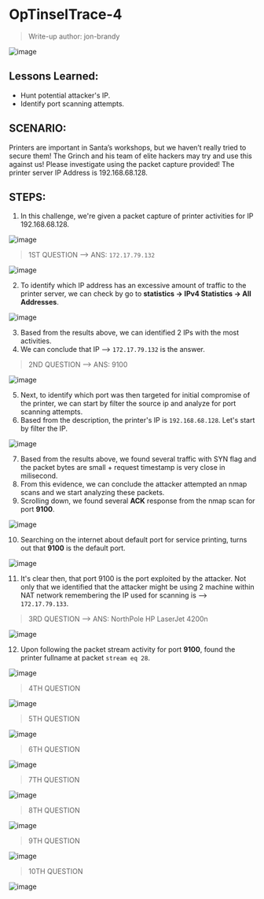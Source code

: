# OpTinselTrace-4
> Write-up author: jon-brandy

![image](https://github.com/jon-brandy/hackthebox/assets/70703371/cd8145d8-6b54-4666-863f-bc092c1d0107)


## Lessons Learned:
- Hunt potential attacker's IP.
- Identify port scanning attempts.

## SCENARIO:
Printers are important in Santa’s workshops, but we haven’t really tried to secure them! The Grinch and his team of elite hackers may try 
and use this against us! Please investigate using the packet capture provided! The printer server IP Address is 192.168.68.128.

## STEPS:
1. In this challenge, we're given a packet capture of printer activities for IP 192.168.68.128.

![image](https://github.com/jon-brandy/hackthebox/assets/70703371/035ef3fd-f642-4c6e-b9e2-3a97c7cf1966)


> 1ST QUESTION --> ANS: `172.17.79.132`

![image](https://github.com/jon-brandy/hackthebox/assets/70703371/16cfba6f-2c99-4872-91d1-15548b34f8a0)

2. To identify which IP address has an excessive amount of traffic to the printer server, we can check by go to **statistics -> IPv4 Statistics -> All Addresses**.

![image](https://github.com/jon-brandy/hackthebox/assets/70703371/713b1f0f-dc2a-4caa-a68e-dc4272022725)

3. Based from the results above, we can identified 2 IPs with the most activities.
4. We can conclude that IP --> `172.17.79.132` is the answer.

> 2ND QUESTION --> ANS: 9100

![image](https://github.com/jon-brandy/hackthebox/assets/70703371/c4ec124b-053d-4c3a-b97a-843e78ddc419)

5. Next, to identify which port was then targeted for initial compromise of the printer, we can start by filter the source ip and analyze for port scanning attempts.
6. Based from the description, the printer's IP is `192.168.68.128`. Let's start by filter the IP.

![image](https://github.com/jon-brandy/hackthebox/assets/70703371/30ffb823-9c5c-47b7-9c3f-e680c914208f)


7. Based from the results above, we found several traffic with SYN flag and the packet bytes are small + request timestamp is very close in milisecond.
8. From this evidence, we can conclude the attacker attempted an nmap scans and we start analyzing these packets.
9. Scrolling down, we found several **ACK** response from the nmap scan for port **9100**. 

![image](https://github.com/jon-brandy/hackthebox/assets/70703371/15cd5e4e-d18b-44a9-93f8-fa60d65dc059)


10. Searching on the internet about default port for service printing, turns out that **9100** is the default port.

![image](https://github.com/jon-brandy/hackthebox/assets/70703371/c254d742-e658-4b34-8ada-2c7b7ffb1593)


11. It's clear then, that port 9100 is the port exploited by the attacker. Not only that we identified that the attacker might be using 2 machine within NAT network remembering the IP used for scanning is --> `172.17.79.133`.

> 3RD QUESTION --> ANS: NorthPole HP LaserJet 4200n

![image](https://github.com/jon-brandy/hackthebox/assets/70703371/1e74f3e6-bd7f-46f8-ad2c-2487a2ffac77)


12. Upon following the packet stream activity for port **9100**, found the printer fullname at packet `stream eq 28`.

![image](https://github.com/jon-brandy/hackthebox/assets/70703371/0590dfb5-2b04-4a47-a97e-2ec916abad42)



> 4TH QUESTION

![image](https://github.com/jon-brandy/hackthebox/assets/70703371/3c0d8aa5-43a9-455e-b2c2-ac75f94db1c8)


> 5TH QUESTION

![image](https://github.com/jon-brandy/hackthebox/assets/70703371/22536e2a-5675-4772-8cd5-3ba27b644dc3)


> 6TH QUESTION

![image](https://github.com/jon-brandy/hackthebox/assets/70703371/6eb586cf-48ff-4760-9bc1-8a6529dc8bd6)


> 7TH QUESTION

![image](https://github.com/jon-brandy/hackthebox/assets/70703371/e8f9d562-2d97-423c-b34f-3715909bfaf1)


> 8TH QUESTION

![image](https://github.com/jon-brandy/hackthebox/assets/70703371/50741df6-93e9-4250-9f2c-18ed020f2322)


> 9TH QUESTION

![image](https://github.com/jon-brandy/hackthebox/assets/70703371/3ba31448-eed5-4d04-b57f-1c25cb03630d)


> 10TH QUESTION

![image](https://github.com/jon-brandy/hackthebox/assets/70703371/65cd484d-7e77-44a2-8a0d-a3d5321596c6)


